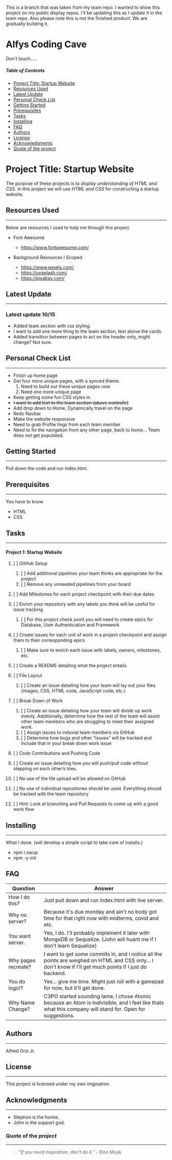 This is a branch that was taken from my team repo. I wanted to show this project on my public display repos. I'll be updating this as I update it in the team repo. Also please note this is not the finished product. We are gradually building it. 

# Alfys Coding Cave

Don't touch.....

<!-- Table of contents for people navigate quicker
*Issues exist with the spacing within the ID call '%20' is not working properly and will not link to topics unable to resolve-->

##### Table of Contents

- [Project Title: Startup Website ](#project-title-startup-website)
- [Resources Used](#Resources-Used)
- [Latest Update](#Latest-Update)
- [Personal Check List](#Personal-Check-List)
- [Getting Started](#Getting-Started)
- [Prerequisites](#Prerequisites)
- [Tasks](#Tasks)
- [Installing](#Installing)
- [FAQ](#faq)
- [Authors](#Authors)
- [License](#License)
- [Acknowledgments](#Acknowledgments)
- [Quote of the project](#Quote-of-the-project)

<!--The project name for this assignment-->

# Project Title: Startup Website

The purpose of these projects is to _display understanding of HTML and CSS_. In this project we will use _HTML and CSS_ for constructing a startup website.

<!--Resources I used to research and help me conceptually-->

## Resources Used

---

Below are resources I used to help me through this project.

- Font Awesome

  - https://www.fontawesome.com/

- Background Resources I Scoped
  - https://www.pexels.com/
  - https://unsplash.com/
  - https://pixabay.com/

<!--List of Erros I'm facing-->

## Latest Update

---

### Latest update 10/15

* Added team section with css styling. 
* I want to add one more thing to the team section, text above the cards.
* Added transition between pages to act on the header only, might change? Not sure.


<!--Things that I want to add to the project-->

## Personal Check List

---

- Finish up home page
- Get four more unique pages, with a synced theme.
   1. Need to build out these unique pages now
   2. Need one more unique page
- Keep getting some fun CSS styles in.
- ~~I want to add text to the team section (above controlle)~~
- Add drop down to Home, Dynamically travel on the page
- Redo Navbar
- Make the website responsive
- Need to grab Profile Imgs from each team member
- Need to fix the navigation from any other page, back to home... Team does not get populated.

<!--To explain how to start-->

## Getting Started

---

Pull down the code and run index.html.

<!--The knowledge required before moving on-->

## Prerequisites

---

You have to know

- HTML
- CSS
<!--List of Tasks-->

## Tasks

---

<!--Tasks for Project-->

#### Project 1: Startup Website

1. [ ] GitHub Setup

   1. [ ] Add additional pipelines your team thinks are appropriate for the project
   2. [ ] Remove any unneeded pipelines from your board

2. [ ] Add Milestones for each project checkpoint with their due dates

3. [ ] Enrich your repository with any labels you think will be useful for issue tracking 
    1. [ ] For this project check point you will need to create epics for Database, User
       Authentication and Framework

4. [ ] Create issues for each unit of work in a project checkpoint and assign them to their
       corresponding epics 
    1. [ ] Make sure to enrich each issue with labels, owners, milestones, etc.

5. [ ] Create a README detailing what the project entails

6. [ ] File Layout
   1. [ ] Create an issue detailing how your team will lay out your files (images, CSS, HTML code,
          JavaScript code, etc.)
7. [ ] Break Down of Work

   1. [ ] Create an issue detailing how your team will divide up work evenly. Additionally, determine
          how the rest of the team will assist other team members who are struggling to meet their
          assigned work.
   2. [ ] Assign issues to induvial team members via GitHub
   3. [ ] Determine how bugs and other “issues” will be tracked and include that in your break down
          work issue

8. [ ] Code Contributions and Pushing Code
9. [ ] Create an issue detailing how you will push/pull code without stepping on each other’s toes.
10. [ ] No use of the file upload will be allowed on GitHub
11. [ ] No use of individual repositories should be used. Everything should be tracked with the
        team repository
12. [ ] Hint: Look at branching and Pull Requests to come up with a good work flow

<!--Installing Heading (none required)-->

## Installing

---
What I done. (will develop a simple script to take care of installs.)
* npm i swup
* npm -y init

<!--FAQ for Team-->

## FAQ

| Question            | Answer                                                                                                                                                    |
| ------------------- | --------------------------------------------------------------------------------------------------------------------------------------------------------- |
| How I do this?      | Just pull down and run index.html with live server.                                                                                                       |
| Why no server?      | Because it's due monday and ain't no body got time for that right now with midterms, covid and etc.                                                       |
| You want server.    | Yes, I do. I'll probably implement it later with MongoDB or Sequelize. (John will huant me if I don't learn Sequelize)                                    |
| Why pages recreate? | I want to get some commits in, and I notice all the points are weighed on HTML and CSS only... I don't know if I'll get much points if I just do backend. |
| You do logo!?       | Yes... give me time. Might just roll with a gamepad for now, but it'll get done.                                                                          |
| Why Name Change?    | C3PO started sounding lame, I chose Atomic because an Atom is indivisible, and I feel like thats what this company will stand for. Open for suggestions.  |

<!--Author Heading-->

## Authors

---

Alfred Oriz Jr.

<!--Licensing Heading-->

## License

---

This project is licensed under my own imgination.

<!--Acknowledgements Heading-->

## Acknowledgments

---

- Stephon is the homie.
- John is the support god.

<!--Quote of the "project" Heading-->

### Quote of the _project_

---

> "_If you need inspiration, don't do it._" - Elon Musk
